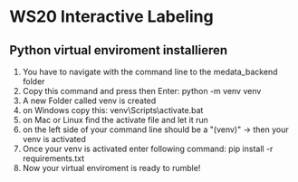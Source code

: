 # WS20 Interactive Labeling

## Python virtual enviroment installieren
1. You have to navigate with the command line to the medata_backend folder
2. Copy this command and press then Enter: python -m venv venv
3. A new Folder called venv is created
4. on Windows copy this: venv\Scripts\activate.bat
5. on Mac or Linux find the activate file and let it run
6. on the left side of your command line should be a "(venv)" -> then your venv is activated
7. Once your venv is activated enter following command: pip install -r requirements.txt
8. Now your virtual enviroment is ready to rumble!
